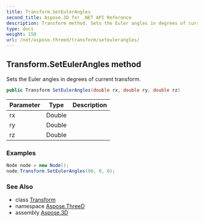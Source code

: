 ```yaml
---
title: Transform.SetEulerAngles
second_title: Aspose.3D for .NET API Reference
description: Transform method. Sets the Euler angles in degrees of current transform
type: docs
weight: 150
url: /net/aspose.threed/transform/seteulerangles/
---
```

## Transform.SetEulerAngles method

Sets the Euler angles in degrees of current transform.

```csharp
public Transform SetEulerAngles(double rx, double ry, double rz)
```

| Parameter | Type | Description |
| --- | --- | --- |
| rx | Double |  |
| ry | Double |  |
| rz | Double |  |

### Examples

```csharp
Node node = new Node();
node.Transform.SetEulerAngles(90, 0, 0);
```

### See Also

* class [Transform](../)
* namespace [Aspose.ThreeD](../../../aspose.threed/)
* assembly [Aspose.3D](../../../)


